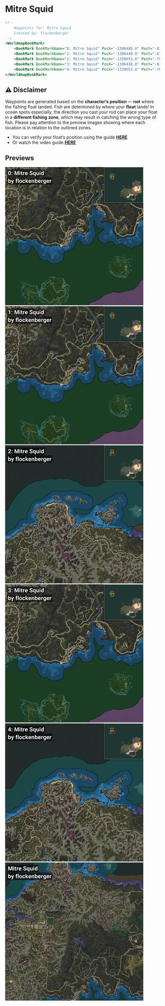 # Mitre Squid
```xml
<!--
    Waypoints for: Mitre Squid
    Created by: flockenberger
-->
<WorldmapBookMark>
    <BookMark BookMarkName="0: Mitre Squid" PosX="-1306480.0" PosY="-8133.0" PosZ="1126389.0" />
    <BookMark BookMarkName="1: Mitre Squid" PosX="-1306449.0" PosY="-8126.0" PosZ="1126352.0" />
    <BookMark BookMarkName="2: Mitre Squid" PosX="-1330653.0" PosY="-7806.0" PosZ="1513482.0" />
    <BookMark BookMarkName="3: Mitre Squid" PosX="-1306438.0" PosY="-8131.0" PosZ="1126331.0" />
    <BookMark BookMarkName="4: Mitre Squid" PosX="-1339653.8" PosY="-7806.242" PosZ="1512796.9" />
</WorldmapBookMark>
```

## ⚠️ Disclaimer
Waypoints are generated based on the __**character’s position**__ — __not__ where the fishing float landed.
Fish are determined by where your **float** lands!
In ocean spots especially, the direction you cast your rod can place your float in a **different fishing zone**, which may result in catching the wrong type of fish.
Please pay attention to the preview images showing where each location is in relation to the outlined zones.

- You can verify your float’s position using the guide [**HERE**](https://flockenberger.github.io/bdo-fish-position/)
- Or watch the video guide [**HERE**](https://youtu.be/t-VXcRoNojk)

## Previews
<img src="./Mitre Squid_0_Preview.webp" width="450"/> <img src="./Mitre Squid_1_Preview.webp" width="450"/> <img src="./Mitre Squid_2_Preview.webp" width="450"/> <img src="./Mitre Squid_3_Preview.webp" width="450"/> <img src="./Mitre Squid_4_Preview.webp" width="450"/> <img src="./Mitre Squid_Preview.webp" width="450"/> 
